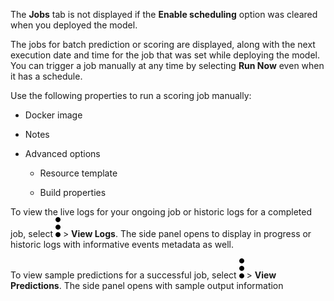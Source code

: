 The **Jobs** tab is not displayed if the **Enable scheduling** option was cleared when you deployed the model.

The jobs for batch prediction or scoring are displayed, along with the next execution date and time for the job that was set while deploying the model. You can trigger a job manually at any time by selecting **Run Now** even when it has a schedule.

Use the following properties to run a scoring job manually:

-   Docker image


-   Notes


-   Advanced options

    -   Resource template


    -   Build properties


To view the live logs for your ongoing job or historic logs for a completed job, select ![kebab menu](Images/kxu1689287376217.svg) > **View Logs**. The side panel opens to display in progress or historic logs with informative events metadata as well.

To view sample predictions for a successful job, select ![kebab menu](Images/kxu1689287376217.svg) > **View Predictions**. The side panel opens with sample output information

